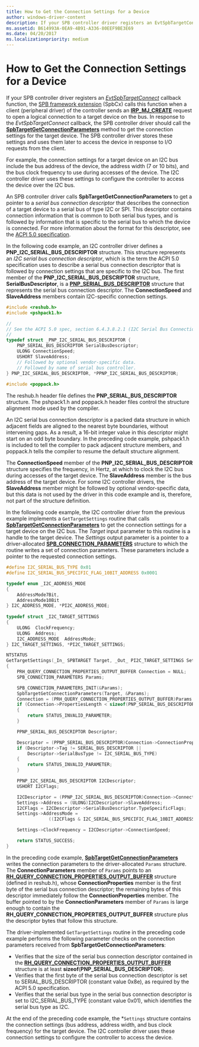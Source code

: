 ```yaml
---
title: How to Get the Connection Settings for a Device
author: windows-driver-content
description: If your SPB controller driver registers an EvtSpbTargetConnect callback function, the SPB framework extension (SpbCx) calls this function when a client (peripheral driver) of the controller sends an IRP_MJ_CREATE request to open a logical connection to a target device on the bus. In response to the EvtSpbTargetConnect callback, the SPB controller driver should call the SpbTargetGetConnectionParameters method to get the connection settings for the target device. The SPB controller driver stores these settings and uses them later to access the device in response to I/O requests from the client.
ms.assetid: B614993A-0EA9-4B91-A336-80EEF9BE3E69
ms.date: 04/20/2017
ms.localizationpriority: medium
---
```


# How to Get the Connection Settings for a Device


If your SPB controller driver registers an [*EvtSpbTargetConnect*](https://msdn.microsoft.com/library/windows/hardware/hh450818) callback function, the [SPB framework extension](https://msdn.microsoft.com/library/windows/hardware/hh406203) (SpbCx) calls this function when a client (peripheral driver) of the controller sends an [**IRP\_MJ\_CREATE**](https://msdn.microsoft.com/library/windows/hardware/ff550729) request to open a logical connection to a target device on the bus. In response to the *EvtSpbTargetConnect* callback, the SPB controller driver should call the [**SpbTargetGetConnectionParameters**](https://msdn.microsoft.com/library/windows/hardware/hh450926) method to get the connection settings for the target device. The SPB controller driver stores these settings and uses them later to access the device in response to I/O requests from the client.

For example, the connection settings for a target device on an I2C bus include the bus address of the device, the address width (7 or 10 bits), and the bus clock frequency to use during accesses of the device. The I2C controller driver uses these settings to configure the controller to access the device over the I2C bus.

An SPB controller driver calls **SpbTargetGetConnectionParameters** to get a pointer to a *serial bus connection descriptor* that describes the connection of a target device to a serial bus of type I2C or SPI. This descriptor contains connection information that is common to both serial bus types, and is followed by information that is specific to the serial bus to which the device is connected. For more information about the format for this descriptor, see the [ACPI 5.0 specification](https://www.uefi.org/specifications).

In the following code example, an I2C controller driver defines a **PNP\_I2C\_SERIAL\_BUS\_DESCRIPTOR** structure. This structure represents an *I2C serial bus connection descriptor*, which is the term the ACPI 5.0 specification uses to describe a serial bus connection descriptor that is followed by connection settings that are specific to the I2C bus. The first member of the **PNP\_I2C\_SERIAL\_BUS\_DESCRIPTOR** structure, **SerialBusDescriptor**, is a [**PNP\_SERIAL\_BUS\_DESCRIPTOR**](https://msdn.microsoft.com/library/windows/hardware/jj938062) structure that represents the serial bus connection descriptor. The **ConnectionSpeed** and **SlaveAddress** members contain I2C-specific connection settings.

```cpp
#include <reshub.h>
#include <pshpack1.h>  

//
// See the ACPI 5.0 spec, section 6.4.3.8.2.1 (I2C Serial Bus Connection Descriptor).  
//
typedef struct _PNP_I2C_SERIAL_BUS_DESCRIPTOR {  
    PNP_SERIAL_BUS_DESCRIPTOR SerialBusDescriptor;  
    ULONG ConnectionSpeed;  
    USHORT SlaveAddress;  
    // Followed by optional vendor-specific data.
    // Followed by name of serial bus controller.
} PNP_I2C_SERIAL_BUS_DESCRIPTOR, *PPNP_I2C_SERIAL_BUS_DESCRIPTOR;  
  
#include <poppack.h>
```

The reshub.h header file defines the **PNP\_SERIAL\_BUS\_DESCRIPTOR** structure. The pshpack1.h and poppack.h header files control the structure alignment mode used by the compiler.

An I2C serial bus connection descriptor is a packed data structure in which adjacent fields are aligned to the nearest byte boundaries, without intervening gaps. As a result, a 16-bit integer value in this descriptor might start on an odd byte boundary. In the preceding code example, pshpack1.h is included to tell the compiler to pack adjacent structure members, and poppack.h tells the compiler to resume the default structure alignment.

The **ConnectionSpeed** member of the **PNP\_I2C\_SERIAL\_BUS\_DESCRIPTOR** structure specifies the frequency, in Hertz, at which to clock the I2C bus during accesses of the target device. The **SlaveAddress** member is the bus address of the target device. For some I2C controller drivers, the **SlaveAddress** member might be followed by optional vendor-specific data, but this data is not used by the driver in this code example and is, therefore, not part of the structure definition.

In the following code example, the I2C controller driver from the previous example implements a `GetTargetSettings` routine that calls [**SpbTargetGetConnectionParameters**](https://msdn.microsoft.com/library/windows/hardware/hh450926) to get the connection settings for a target device on the I2C bus. The *Target* input parameter to this routine is a handle to the target device. The *Settings* output parameter is a pointer to a driver-allocated [**SPB\_CONNECTION\_PARAMETERS**](https://msdn.microsoft.com/library/windows/hardware/hh406204) structure to which the routine writes a set of connection parameters. These parameters include a pointer to the requested connection settings.

```cpp
#define I2C_SERIAL_BUS_TYPE 0x01
#define I2C_SERIAL_BUS_SPECIFIC_FLAG_10BIT_ADDRESS 0x0001

typedef enum _I2C_ADDRESS_MODE
{
    AddressMode7Bit,
    AddressMode10Bit
} I2C_ADDRESS_MODE, *PI2C_ADDRESS_MODE;
  
typedef struct _I2C_TARGET_SETTINGS
{
    ULONG  ClockFrequency;
    ULONG  Address;
    I2C_ADDRESS_MODE  AddressMode;
} I2C_TARGET_SETTINGS, *PI2C_TARGET_SETTINGS;

NTSTATUS
GetTargetSettings(_In_ SPBTARGET Target, _Out_ PI2C_TARGET_SETTINGS Settings)
{
    PRH_QUERY_CONNECTION_PROPERTIES_OUTPUT_BUFFER Connection = NULL;
    SPB_CONNECTION_PARAMETERS Params;

    SPB_CONNECTION_PARAMETERS_INIT(&Params);
    SpbTargetGetConnectionParameters(Target, &Params);
    Connection = (PRH_QUERY_CONNECTION_PROPERTIES_OUTPUT_BUFFER)Params.ConnectionParameters;
    if (Connection->PropertiesLength < sizeof(PNP_SERIAL_BUS_DESCRIPTOR))
    {
        return STATUS_INVALID_PARAMETER;
    }

    PPNP_SERIAL_BUS_DESCRIPTOR Descriptor;

    Descriptor = (PPNP_SERIAL_BUS_DESCRIPTOR)Connection->ConnectionProperties;
    if (Descriptor->Tag != SERIAL_BUS_DESCRIPTOR ||
        Descriptor->SerialBusType != I2C_SERIAL_BUS_TYPE)
    {
        return STATUS_INVALID_PARAMETER;
    }

    PPNP_I2C_SERIAL_BUS_DESCRIPTOR I2CDescriptor;
    USHORT I2CFlags;

    I2CDescriptor = (PPNP_I2C_SERIAL_BUS_DESCRIPTOR)Connection->ConnectionProperties;
    Settings->Address = (ULONG)I2CDescriptor->SlaveAddress;
    I2CFlags = I2CDescriptor->SerialBusDescriptor.TypeSpecificFlags;
    Settings->AddressMode = 
                ((I2CFlags & I2C_SERIAL_BUS_SPECIFIC_FLAG_10BIT_ADDRESS) == 0) ? AddressMode7Bit : AddressMode10Bit;

    Settings->ClockFrequency = I2CDescriptor->ConnectionSpeed;

    return STATUS_SUCCESS;
}
```

In the preceding code example, [**SpbTargetGetConnectionParameters**](https://msdn.microsoft.com/library/windows/hardware/hh450926) writes the connection parameters to the driver-allocated `Params` structure. The **ConnectionParameters** member of `Params` points to an [**RH\_QUERY\_CONNECTION\_PROPERTIES\_OUTPUT\_BUFFER**](https://msdn.microsoft.com/library/windows/hardware/jj938063) structure (defined in reshub.h), whose **ConnectionProperties** member is the first byte of the serial bus connection descriptor; the remaining bytes of this descriptor immediately follow the **ConnectionProperties** member. The buffer pointed to by the **ConnectionParameters** member of `Params` is large enough to contain the **RH\_QUERY\_CONNECTION\_PROPERTIES\_OUTPUT\_BUFFER** structure plus the descriptor bytes that follow this structure.

The driver-implemented `GetTargetSettings` routine in the preceding code example performs the following parameter checks on the connection parameters received from **SpbTargetGetConnectionParameters**:

-   Verifies that the size of the serial bus connection descriptor contained in the [**RH\_QUERY\_CONNECTION\_PROPERTIES\_OUTPUT\_BUFFER**](https://msdn.microsoft.com/library/windows/hardware/jj938063) structure is at least **sizeof**(**PNP\_SERIAL\_BUS\_DESCRIPTOR**).
-   Verifies that the first byte of the serial bus connection descriptor is set to SERIAL\_BUS\_DESCRIPTOR (constant value 0x8e), as required by the ACPI 5.0 specification.
-   Verifies that the serial bus type in the serial bus connection descriptor is set to I2C\_SERIAL\_BUS\_TYPE (constant value 0x01), which identifies the serial bus type as I2C.

At the end of the preceding code example, the \*`Settings` structure contains the connection settings (bus address, address width, and bus clock frequency) for the target device. The I2C controller driver uses these connection settings to configure the controller to access the device.

 

 




